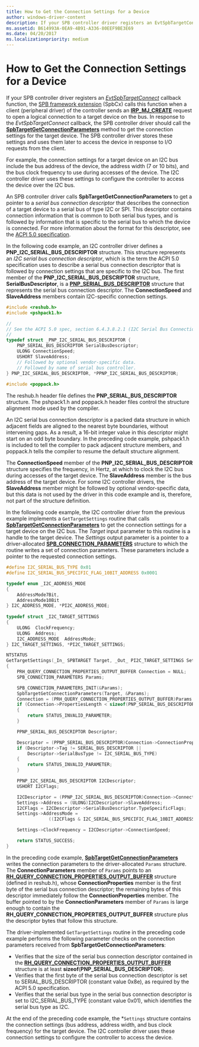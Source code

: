 ```yaml
---
title: How to Get the Connection Settings for a Device
author: windows-driver-content
description: If your SPB controller driver registers an EvtSpbTargetConnect callback function, the SPB framework extension (SpbCx) calls this function when a client (peripheral driver) of the controller sends an IRP_MJ_CREATE request to open a logical connection to a target device on the bus. In response to the EvtSpbTargetConnect callback, the SPB controller driver should call the SpbTargetGetConnectionParameters method to get the connection settings for the target device. The SPB controller driver stores these settings and uses them later to access the device in response to I/O requests from the client.
ms.assetid: B614993A-0EA9-4B91-A336-80EEF9BE3E69
ms.date: 04/20/2017
ms.localizationpriority: medium
---
```


# How to Get the Connection Settings for a Device


If your SPB controller driver registers an [*EvtSpbTargetConnect*](https://msdn.microsoft.com/library/windows/hardware/hh450818) callback function, the [SPB framework extension](https://msdn.microsoft.com/library/windows/hardware/hh406203) (SpbCx) calls this function when a client (peripheral driver) of the controller sends an [**IRP\_MJ\_CREATE**](https://msdn.microsoft.com/library/windows/hardware/ff550729) request to open a logical connection to a target device on the bus. In response to the *EvtSpbTargetConnect* callback, the SPB controller driver should call the [**SpbTargetGetConnectionParameters**](https://msdn.microsoft.com/library/windows/hardware/hh450926) method to get the connection settings for the target device. The SPB controller driver stores these settings and uses them later to access the device in response to I/O requests from the client.

For example, the connection settings for a target device on an I2C bus include the bus address of the device, the address width (7 or 10 bits), and the bus clock frequency to use during accesses of the device. The I2C controller driver uses these settings to configure the controller to access the device over the I2C bus.

An SPB controller driver calls **SpbTargetGetConnectionParameters** to get a pointer to a *serial bus connection descriptor* that describes the connection of a target device to a serial bus of type I2C or SPI. This descriptor contains connection information that is common to both serial bus types, and is followed by information that is specific to the serial bus to which the device is connected. For more information about the format for this descriptor, see the [ACPI 5.0 specification](https://www.uefi.org/specifications).

In the following code example, an I2C controller driver defines a **PNP\_I2C\_SERIAL\_BUS\_DESCRIPTOR** structure. This structure represents an *I2C serial bus connection descriptor*, which is the term the ACPI 5.0 specification uses to describe a serial bus connection descriptor that is followed by connection settings that are specific to the I2C bus. The first member of the **PNP\_I2C\_SERIAL\_BUS\_DESCRIPTOR** structure, **SerialBusDescriptor**, is a [**PNP\_SERIAL\_BUS\_DESCRIPTOR**](https://msdn.microsoft.com/library/windows/hardware/jj938062) structure that represents the serial bus connection descriptor. The **ConnectionSpeed** and **SlaveAddress** members contain I2C-specific connection settings.

```cpp
#include <reshub.h>
#include <pshpack1.h>  

//
// See the ACPI 5.0 spec, section 6.4.3.8.2.1 (I2C Serial Bus Connection Descriptor).  
//
typedef struct _PNP_I2C_SERIAL_BUS_DESCRIPTOR {  
    PNP_SERIAL_BUS_DESCRIPTOR SerialBusDescriptor;  
    ULONG ConnectionSpeed;  
    USHORT SlaveAddress;  
    // Followed by optional vendor-specific data.
    // Followed by name of serial bus controller.
} PNP_I2C_SERIAL_BUS_DESCRIPTOR, *PPNP_I2C_SERIAL_BUS_DESCRIPTOR;  
  
#include <poppack.h>
```

The reshub.h header file defines the **PNP\_SERIAL\_BUS\_DESCRIPTOR** structure. The pshpack1.h and poppack.h header files control the structure alignment mode used by the compiler.

An I2C serial bus connection descriptor is a packed data structure in which adjacent fields are aligned to the nearest byte boundaries, without intervening gaps. As a result, a 16-bit integer value in this descriptor might start on an odd byte boundary. In the preceding code example, pshpack1.h is included to tell the compiler to pack adjacent structure members, and poppack.h tells the compiler to resume the default structure alignment.

The **ConnectionSpeed** member of the **PNP\_I2C\_SERIAL\_BUS\_DESCRIPTOR** structure specifies the frequency, in Hertz, at which to clock the I2C bus during accesses of the target device. The **SlaveAddress** member is the bus address of the target device. For some I2C controller drivers, the **SlaveAddress** member might be followed by optional vendor-specific data, but this data is not used by the driver in this code example and is, therefore, not part of the structure definition.

In the following code example, the I2C controller driver from the previous example implements a `GetTargetSettings` routine that calls [**SpbTargetGetConnectionParameters**](https://msdn.microsoft.com/library/windows/hardware/hh450926) to get the connection settings for a target device on the I2C bus. The *Target* input parameter to this routine is a handle to the target device. The *Settings* output parameter is a pointer to a driver-allocated [**SPB\_CONNECTION\_PARAMETERS**](https://msdn.microsoft.com/library/windows/hardware/hh406204) structure to which the routine writes a set of connection parameters. These parameters include a pointer to the requested connection settings.

```cpp
#define I2C_SERIAL_BUS_TYPE 0x01
#define I2C_SERIAL_BUS_SPECIFIC_FLAG_10BIT_ADDRESS 0x0001

typedef enum _I2C_ADDRESS_MODE
{
    AddressMode7Bit,
    AddressMode10Bit
} I2C_ADDRESS_MODE, *PI2C_ADDRESS_MODE;
  
typedef struct _I2C_TARGET_SETTINGS
{
    ULONG  ClockFrequency;
    ULONG  Address;
    I2C_ADDRESS_MODE  AddressMode;
} I2C_TARGET_SETTINGS, *PI2C_TARGET_SETTINGS;

NTSTATUS
GetTargetSettings(_In_ SPBTARGET Target, _Out_ PI2C_TARGET_SETTINGS Settings)
{
    PRH_QUERY_CONNECTION_PROPERTIES_OUTPUT_BUFFER Connection = NULL;
    SPB_CONNECTION_PARAMETERS Params;

    SPB_CONNECTION_PARAMETERS_INIT(&Params);
    SpbTargetGetConnectionParameters(Target, &Params);
    Connection = (PRH_QUERY_CONNECTION_PROPERTIES_OUTPUT_BUFFER)Params.ConnectionParameters;
    if (Connection->PropertiesLength < sizeof(PNP_SERIAL_BUS_DESCRIPTOR))
    {
        return STATUS_INVALID_PARAMETER;
    }

    PPNP_SERIAL_BUS_DESCRIPTOR Descriptor;

    Descriptor = (PPNP_SERIAL_BUS_DESCRIPTOR)Connection->ConnectionProperties;
    if (Descriptor->Tag != SERIAL_BUS_DESCRIPTOR ||
        Descriptor->SerialBusType != I2C_SERIAL_BUS_TYPE)
    {
        return STATUS_INVALID_PARAMETER;
    }

    PPNP_I2C_SERIAL_BUS_DESCRIPTOR I2CDescriptor;
    USHORT I2CFlags;

    I2CDescriptor = (PPNP_I2C_SERIAL_BUS_DESCRIPTOR)Connection->ConnectionProperties;
    Settings->Address = (ULONG)I2CDescriptor->SlaveAddress;
    I2CFlags = I2CDescriptor->SerialBusDescriptor.TypeSpecificFlags;
    Settings->AddressMode = 
                ((I2CFlags & I2C_SERIAL_BUS_SPECIFIC_FLAG_10BIT_ADDRESS) == 0) ? AddressMode7Bit : AddressMode10Bit;

    Settings->ClockFrequency = I2CDescriptor->ConnectionSpeed;

    return STATUS_SUCCESS;
}
```

In the preceding code example, [**SpbTargetGetConnectionParameters**](https://msdn.microsoft.com/library/windows/hardware/hh450926) writes the connection parameters to the driver-allocated `Params` structure. The **ConnectionParameters** member of `Params` points to an [**RH\_QUERY\_CONNECTION\_PROPERTIES\_OUTPUT\_BUFFER**](https://msdn.microsoft.com/library/windows/hardware/jj938063) structure (defined in reshub.h), whose **ConnectionProperties** member is the first byte of the serial bus connection descriptor; the remaining bytes of this descriptor immediately follow the **ConnectionProperties** member. The buffer pointed to by the **ConnectionParameters** member of `Params` is large enough to contain the **RH\_QUERY\_CONNECTION\_PROPERTIES\_OUTPUT\_BUFFER** structure plus the descriptor bytes that follow this structure.

The driver-implemented `GetTargetSettings` routine in the preceding code example performs the following parameter checks on the connection parameters received from **SpbTargetGetConnectionParameters**:

-   Verifies that the size of the serial bus connection descriptor contained in the [**RH\_QUERY\_CONNECTION\_PROPERTIES\_OUTPUT\_BUFFER**](https://msdn.microsoft.com/library/windows/hardware/jj938063) structure is at least **sizeof**(**PNP\_SERIAL\_BUS\_DESCRIPTOR**).
-   Verifies that the first byte of the serial bus connection descriptor is set to SERIAL\_BUS\_DESCRIPTOR (constant value 0x8e), as required by the ACPI 5.0 specification.
-   Verifies that the serial bus type in the serial bus connection descriptor is set to I2C\_SERIAL\_BUS\_TYPE (constant value 0x01), which identifies the serial bus type as I2C.

At the end of the preceding code example, the \*`Settings` structure contains the connection settings (bus address, address width, and bus clock frequency) for the target device. The I2C controller driver uses these connection settings to configure the controller to access the device.

 

 




